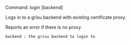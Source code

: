 Command:	login [backend]

Logs in to a grisu backend with existing certificate proxy. 

Reports an error if there is no proxy.

    backend	: the grisu backend to login to

